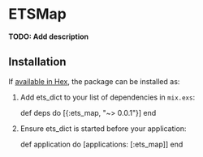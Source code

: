 # ETSMap

**TODO: Add description**

## Installation

If [available in Hex](https://hex.pm/docs/publish), the package can be installed as:

  1. Add ets_dict to your list of dependencies in `mix.exs`:

        def deps do
          [{:ets_map, "~> 0.0.1"}]
        end

  2. Ensure ets_dict is started before your application:

        def application do
          [applications: [:ets_map]]
        end
